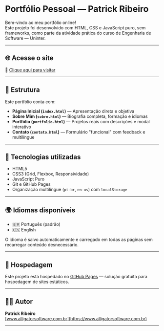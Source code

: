 # Portfólio Pessoal — Patrick Ribeiro

Bem-vindo ao meu portfólio online!  
Este projeto foi desenvolvido com HTML, CSS e JavaScript puro, sem frameworks, como parte da atividade prática do curso de Engenharia de Software — Uninter.

---

## 🌐 Acesse o site

📎 [Clique aqui para visitar](https://patrickrib.github.io/Portfolio)

---

## 📁 Estrutura

Este portfólio conta com:

- **Página Inicial (`index.html`)** — Apresentação direta e objetiva
- **Sobre Mim (`sobre.html`)** — Biografia completa, formação e idiomas
- **Portfólio (`portfolio.html`)** — Projetos reais com descrições e modal interativo
- **Contato (`contato.html`)** — Formulário "funcional" com feedback e multilíngue

---

## 🧠 Tecnologias utilizadas

- HTML5
- CSS3 (Grid, Flexbox, Responsividade)
- JavaScript Puro
- Git e GitHub Pages
- Organização multilíngue (`pt-br`, `en-us`) com `localStorage`

---

## 🌍 Idiomas disponíveis

- 🇧🇷 Português (padrão)
- 🇺🇸 English

O idioma é salvo automaticamente e carregado em todas as páginas sem recarregar conteúdo desnecessário.

---

## 🚀 Hospedagem

Este projeto está hospedado no [GitHub Pages](https://pages.github.com/) — solução gratuita para hospedagem de sites estáticos.

---

## 👨‍💻 Autor

**Patrick Ribeiro**  
[www.alligatorsoftware.com.br](https://www.alligatorsoftware.com.br)

---
